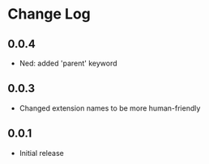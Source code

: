 # Change Log

## 0.0.4

- Ned: added 'parent' keyword

## 0.0.3

- Changed extension names to be more human-friendly

## 0.0.1

- Initial release
